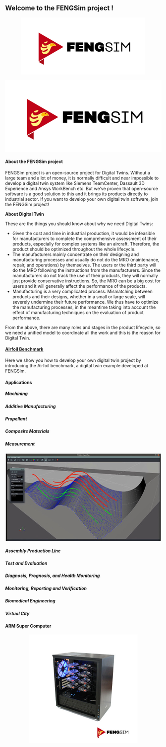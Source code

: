 ## Welcome to the FENGSim project !

<p align="center">
<img src="images/Fengsim_logo_hi.png" width="400" title="arm cluster">
</p>

![aaa](images/Fengsim_logo_hi.png)

#### About the FENGSim project

FENGSim project is an open-source project for Digital Twins. Without a large team and a lot of money, it is normally difficult and near impossible to develop a digital twin system like Siemens TeamCenter, Dassault 3D Experience and Ansys WorkBench etc. But we’ve proven that open-source software is a good solution to this and it brings its products directly to industrial sector. If you want to develop your own digital twin software, join the FENGSim project!

**About Digital Twin**

These are the things you should know about why we need Digital Twins:

- Given the cost and time in industrial production, it would be infeasible for manufacturers to complete the comprehensive assessment of their products, especially for complex systems like an aircraft. Therefore, the product should be optimized throughout the whole lifecycle. 
- The manufacturers mainly concentrate on their designing and manufacturing processes and usually do not do the MRO (maintenance, repair, and operations) by themselves. The users or the third party will do the MRO following the instructions from the manufacturers. Since the manufacturers do not track the use of their products, they will normally just provide conservative instructions. So, the MRO can be a big cost for users and it will generally affect the performance of the products.
- Manufacturing is a very complicated process. Mismatching between products and their designs, whether in a small or large scale, will severely undermine their future performance. We thus have to optimize the manufacturing processes, in the meantime taking into account the effect of manufacturing techniques on the evaluation of product performance. 

From the above, there are many roles and stages in the product lifecycle, so we need a unified model  to coordinate all the work and this is the reason for Digital Twin. 

#### [Airfoil Benchmark](https://github.com/fengsim/FENGSim-Dev/wiki/Home)

Here we show you how to develop your own digital twin project by introducing the Airfoil benchmark, a digital twin example developed at FENGSim.   

#### Applications

##### Machining

##### Additive Manufacturing

##### Propellant

##### Composite Materials

##### Measurement

<p align="center">
  <img src="images/meas.jpg" width="500" title="arm cluster">
</p>

##### Assembly Production Line

##### Test and Evaluation

##### Diagnosis, Prognosis, and Health Monitoring

##### Monitoring, Reporting and Verification

##### Biomedical Engineering

##### Virtual City

#### ARM Super Computer

<p align="center">
  <img src="images/Mark-1.jpg" width="350" title="arm cluster">
</p>
